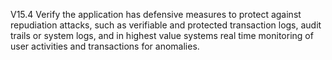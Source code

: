 V15.4 Verify the application has defensive measures to protect against repudiation attacks, such as verifiable and protected transaction logs, audit trails or system logs, and in highest value systems real time monitoring of user activities and transactions for anomalies.